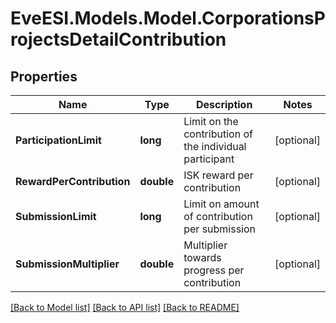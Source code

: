 # EveESI.Models.Model.CorporationsProjectsDetailContribution

## Properties

Name | Type | Description | Notes
------------ | ------------- | ------------- | -------------
**ParticipationLimit** | **long** | Limit on the contribution of the individual participant | [optional] 
**RewardPerContribution** | **double** | ISK reward per contribution | [optional] 
**SubmissionLimit** | **long** | Limit on amount of contribution per submission | [optional] 
**SubmissionMultiplier** | **double** | Multiplier towards progress per contribution | [optional] 

[[Back to Model list]](../README.md#documentation-for-models) [[Back to API list]](../README.md#documentation-for-api-endpoints) [[Back to README]](../README.md)

